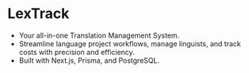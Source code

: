 # LexTrack

- Your all-in-one Translation Management System.
- Streamline language project workflows, manage linguists, and track costs with precision and efficiency.
- Built with Next.js, Prisma, and PostgreSQL.
